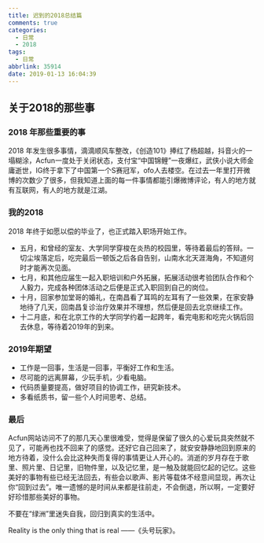 ```yaml
---
title: 迟到的2018总结篇
comments: true
categories:
  - 日常
  - 2018
tags:
  - 日常
abbrlink: 35914
date: 2019-01-13 16:04:39
---
```


## 关于2018的那些事

### 2018 年那些重要的事

2018 年发生很多事情，滴滴顺风车整改，《创造101》捧红了杨超越，抖音火的一塌糊涂，Acfun一度处于关闭状态，支付宝“中国锦鲤”一夜爆红，武侠小说大师金庸逝世，IG终于拿下了中国第一个S赛冠军，ofo人去楼空。在过去一年里打开微博的次数少了很多，但我知道上面的每一件事情都能引爆微博评论，有人的地方就有互联网，有人的地方就是江湖。

### 我的2018 

2018 年终于如愿以偿的毕业了，也正式踏入职场开始工作。
- 五月，和曾经的室友、大学同学穿梭在炎热的校园里，等待着最后的答辩。一切尘埃落定后，吃完最后一顿饭之后各自告别，山南水北天涯海角，不知道何时才能再次见面。
- 七月，和其他应届生一起入职培训和户外拓展，拓展活动很考验团队合作和个人毅力，完成各种团体活动之后便是正式入职回到自己的岗位。
- 十月，回家参加堂哥的婚礼，在南昌看了耳鸣的左耳有了一些效果，在家安静地待了几天，回南昌复诊治疗效果并不理想，然后便是回去北京继续工作。
- 十二月底，和在北京工作的大学同学约着一起跨年，看完电影和吃完火锅后回去休息，等待着2019年的到来。

<!--more-->
### 2019年期望

- 工作是一回事，生活是一回事，平衡好工作和生活。 
- 尽可能的远离屏幕，少玩手机，少看电脑。
- 代码质量要提高，做好项目的协调工作，研究新技术。
- 多看纸质书，留一些个人时间思考、总结。

###  最后

Acfun网站访问不了的那几天心里很难受，觉得是保留了很久的心爱玩具突然就不见了，可能再也找不回来了的感觉。还好它自己回来了，就安安静静地回到原来的地方待着，没什么会比这种失而复得的事情更让人开心的。消逝的岁月存在于歌里、照片里、日记里，旧物件里，以及记忆里，是一触及就能回忆起的记忆。这些美好的事物有些已经无法回去，有些会以歌声、影片等载体不经意间显现，再次让你“回到过去”。唯一遗憾的是时间从来都是往前走，不会倒退，所以啊，一定要好好珍惜那些美好的事物。

不要在“绿洲”里迷失自我，回归到真实的生活中。

Reality is the only thing that is real ——《头号玩家》。

